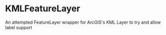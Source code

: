 KMLFeatureLayer
===============

An attempted FeatureLayer wrapper for ArcGIS's KML Layer to try and allow label support

